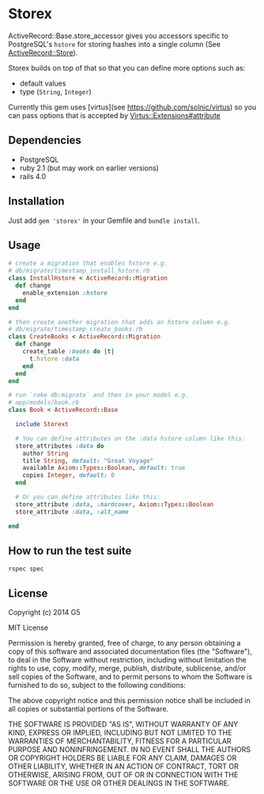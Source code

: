 # Storex

ActiveRecord::Base.store_accessor gives you accessors specific to
PostgreSQL's `hstore` for storing hashes into a single column
(See [ActiveRecord::Store](http://api.rubyonrails.org/classes/ActiveRecord/Store.html)).

Storex builds on top of that so that you can define more options such as:
* default values
* type (`String`, `Integer`)

Currently this gem uses [virtus](see https://github.com/solnic/virtus)
so you can pass options that is accepted by [Virtus::Extensions#attribute](https://github.com/solnic/virtus#using-virtus-with-classes)

## Dependencies
  * PostgreSQL
  * ruby 2.1 (but may work on earlier versions)
  * rails 4.0

## Installation

Just add `gem 'storex'` in your Gemfile and `bundle install`.

## Usage

```ruby
# create a migration that enables hstore e.g.
# db/migrate/timestamp_install_hstore.rb
class InstallHstore < ActiveRecord::Migration
  def change
    enable_extension :hstore
  end
end

# then create another migration that adds an hstore column e.g.
# db/migrate/timestamp_create_books.rb
class CreateBooks < ActiveRecord::Migration
  def change
    create_table :books do |t|
      t.hstore :data
    end
  end
end

# run `rake db:migrate` and then in your model e.g.
# app/models/book.rb
class Book < ActiveRecord::Base

  include Storext

  # You can define attributes on the :data hstore column like this:
  store_attributes :data do
    author String
    title String, default: "Great Voyage"
    available Axiom::Types::Boolean, default: true
    copies Integer, default: 0
  end

  # Or you can define attributes like this:
  store_attribute :data, :hardcover, Axiom::Types::Boolean
  store_attribute :data, :alt_name

end
```
## How to run the test suite

```
rspec spec
```

## License

Copyright (c) 2014 G5

MIT License

Permission is hereby granted, free of charge, to any person obtaining a copy of this software and associated documentation files (the "Software"), to deal in the Software without restriction, including without limitation the rights to use, copy, modify, merge, publish, distribute, sublicense, and/or sell copies of the Software, and to permit persons to whom the Software is furnished to do so, subject to the following conditions:

The above copyright notice and this permission notice shall be included in all copies or substantial portions of the Software.

THE SOFTWARE IS PROVIDED "AS IS", WITHOUT WARRANTY OF ANY KIND, EXPRESS OR IMPLIED, INCLUDING BUT NOT LIMITED TO THE WARRANTIES OF MERCHANTABILITY, FITNESS FOR A PARTICULAR PURPOSE AND NONINFRINGEMENT. IN NO EVENT SHALL THE AUTHORS OR COPYRIGHT HOLDERS BE LIABLE FOR ANY CLAIM, DAMAGES OR OTHER LIABILITY, WHETHER IN AN ACTION OF CONTRACT, TORT OR OTHERWISE, ARISING FROM, OUT OF OR IN CONNECTION WITH THE SOFTWARE OR THE USE OR OTHER DEALINGS IN THE SOFTWARE.
